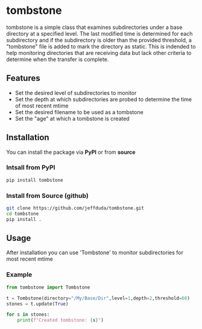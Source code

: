 # tombstone

tombstone is a simple class that examines subdirectories under a base directory at a specified level. The last modified time is determined for each subdirectory and if the subdirectory is older than the provided threshold, a "tombstone" file is added to mark the directory as static. This is indended to help monitoring directories that are receiving data but lack other criteria to determine when the transfer is complete.

## Features

- Set the desired level of subdirectories to monitor
- Set the depth at which subdirectories are probed to determine the time of most recent mtime
- Set the desired filename to be used as a tombstone
- Set the "age" at which a tombstone is created

## Installation

You can install the package via **PyPI** or from **source**

### Intsall from PyPI

```bash
pip install tombstone
```

### Install from Source (github)

```bash
git clone https://github.com/jeffduda/tombstone.git
cd tombstone
pip install .
```


## Usage 
After installation you can use 'Tombstone' to monitor subdirectories for most recent mtime

### Example

```python
from tombstone import Tombstone

t = Tombstone(directory="/My/Base/Dir",level=1,depth=2,threshold=60)
stones = t.update(True)

for s in stones:
    print(f"Created tombstone: {s}")
```
